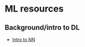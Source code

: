 # ML resources
## Background/intro to DL
* [Intro to NN](http://cs229.stanford.edu/notes2020spring/cs229-notes-deep_learning.pdf)
